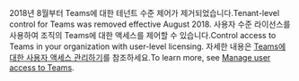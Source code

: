  <span data-ttu-id="8a593-101">2018년 8월부터 Teams에 대한 테넌트 수준 제어가 제거되었습니다.</span><span class="sxs-lookup"><span data-stu-id="8a593-101">Tenant-level control for Teams was removed effective August 2018.</span></span> <span data-ttu-id="8a593-102">사용자 수준 라이선스를 사용하여 조직의 Teams에 대한 액세스를 제어할 수 있습니다.</span><span class="sxs-lookup"><span data-stu-id="8a593-102">Control access to Teams in your organization with user-level licensing.</span></span> <span data-ttu-id="8a593-103">자세한 내용은 [Teams에 대한 사용자 액세스 관리하기](../user-access.md)를 참조하세요.</span><span class="sxs-lookup"><span data-stu-id="8a593-103">To learn more, see [Manage user access to Teams](../user-access.md).</span></span>


